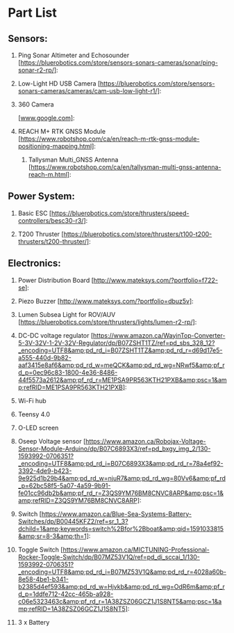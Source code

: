 # Part List

## Sensors:

1. Ping Sonar Altimeter and Echosounder  [https://bluerobotics.com/store/sensors-sonars-cameras/sonar/ping-sonar-r2-rp/]: 

2. Low-Light HD USB Camera  [https://bluerobotics.com/store/sensors-sonars-cameras/cameras/cam-usb-low-light-r1/]: 

3. 360 Camera 

   [www.google.com]: 

4. REACH M+ RTK GNSS Module  [https://www.robotshop.com/ca/en/reach-m-rtk-gnss-module-positioning-mapping.html]: 

   

   1. Tallysman Multi_GNSS Antenna [https://www.robotshop.com/ca/en/tallysman-multi-gnss-antenna-reach-m.html]: 


## Power System:

1. Basic ESC [https://bluerobotics.com/store/thrusters/speed-controllers/besc30-r3/]: 

   

2. T200 Thruster [https://bluerobotics.com/store/thrusters/t100-t200-thrusters/t200-thruster/]: 


## Electronics:

1. Power Distribution Board [http://www.mateksys.com/?portfolio=f722-se]: 

2. Piezo Buzzer [http://www.mateksys.com/?portfolio=dbuz5v]: 

3. Lumen Subsea Light for ROV/AUV [https://bluerobotics.com/store/thrusters/lights/lumen-r2-rp/]: 

4. DC-DC voltage regulator [https://www.amazon.ca/WayinTop-Converter-5-3V-32V-1-2V-32V-Regulator/dp/B07ZSHT1TZ/ref=pd_sbs_328_12?_encoding=UTF8&amp;pd_rd_i=B07ZSHT1TZ&amp;pd_rd_r=d69d17e5-a555-440d-9b82-aaf3415e8af6&amp;pd_rd_w=meQCK&amp;pd_rd_wg=NRwf5&amp;pf_rd_p=0ec96c83-1800-4e36-8486-44f5573a2612&amp;pf_rd_r=ME1PSA9PR563KTH21PXB&amp;psc=1&amp;refRID=ME1PSA9PR563KTH21PXB]: 

5. Wi-Fi hub

6. Teensy 4.0

7. O-LED screen

8. Oseep Voltage sensor [https://www.amazon.ca/Robojax-Voltage-Sensor-Module-Arduino/dp/B07C6893X3/ref=pd_bxgy_img_2/130-1593992-0706351?_encoding=UTF8&amp;pd_rd_i=B07C6893X3&amp;pd_rd_r=78a4ef92-3392-4de9-b423-9e925d1b29b4&amp;pd_rd_w=njuR7&amp;pd_rd_wg=80Vv6&amp;pf_rd_p=62bc58f5-5a07-4a59-9b91-fe01cc96db2b&amp;pf_rd_r=Z3QS9YM76BM8CNVC8ARP&amp;psc=1&amp;refRID=Z3QS9YM76BM8CNVC8ARP]: 

9. Switch [https://www.amazon.ca/Blue-Sea-Systems-Battery-Switches/dp/B00445KFZ2/ref=sr_1_3?dchild=1&amp;keywords=switch%2Bfor%2Bboat&amp;qid=1591033815&amp;sr=8-3&amp;th=1]: 

10. Toggle Switch  [https://www.amazon.ca/MICTUNING-Professional-Rocker-Toggle-Switch/dp/B07MZ53V1Q/ref=pd_di_sccai_1/130-1593992-0706351?_encoding=UTF8&amp;pd_rd_i=B07MZ53V1Q&amp;pd_rd_r=4028a60b-8e58-4be1-b341-b2385d4ef593&amp;pd_rd_w=Hjvkb&amp;pd_rd_wg=OdR6m&amp;pf_rd_p=1ddfe712-42cc-465b-a928-c06e5323463c&amp;pf_rd_r=1A38ZSZ06GCZ1J1S8NT5&amp;psc=1&amp;refRID=1A38ZSZ06GCZ1J1S8NT5]: 

11. 3 x Battery


